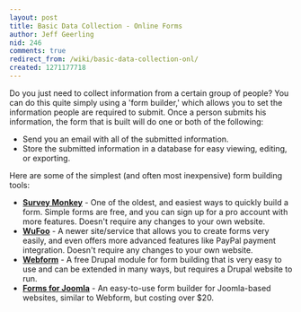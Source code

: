 ```yaml
---
layout: post
title: Basic Data Collection - Online Forms
author: Jeff Geerling
nid: 246
comments: true
redirect_from: /wiki/basic-data-collection-onl/
created: 1271177718
---
```

<p>
	Do you just need to collect information from a certain group of people? You can do this quite simply using a &#39;form builder,&#39; which allows you to set the information people are required to submit. Once a person submits his information, the form that is built will do one or both of the following:</p>
<ul>
	<li>
		Send you an email with all of the submitted information.</li>
	<li>
		Store the submitted information in a database for easy viewing, editing, or exporting.</li>
</ul>
<p>
	Here are some of the simplest (and often most inexpensive) form building tools:</p>
<ul>
	<li>
		<strong><a href="http://www.surveymonkey.com/">Survey Monkey</a></strong> - One of the oldest, and easiest ways to quickly build a form. Simple forms are free, and you can sign up for a pro account with more features. Doesn&#39;t require any changes to your own website.</li>
	<li>
		<strong><a href="http://wufoo.com/">WuFoo</a></strong> - A newer site/service that allows you to create forms very easily, and even offers more advanced features like PayPal payment integration. Doesn&#39;t require any changes to your own website.</li>
	<li>
		<strong><a href="http://drupal.org/project/webform">Webform</a></strong> - A free Drupal module for form building that is very easy to use and can be extended in many ways, but requires a Drupal website to run.</li>
	<li>
		<strong><a href="http://www.forms-for-joomla.com/">Forms for Joomla</a></strong> - An easy-to-use form builder for Joomla-based websites, similar to Webform, but costing over $20.</li>
</ul>

